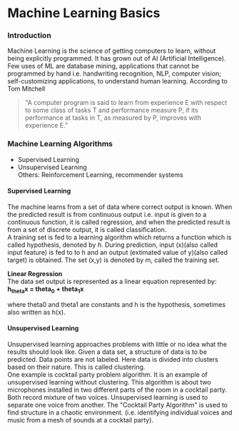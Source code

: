 # Machine Learning Basics

### Introduction

Machine Learning is the science of getting computers to learn, without being explicitly programmed. It has grown out of AI (Artificial Intelligence). Few uses of ML are database mining, applications that cannot be programmed by hand i.e. handwriting recognition, NLP, computer vision; self-customizing applications, to understand human learning. According to Tom Mitchell 
>"A computer program is said to learn from experience E with respect to some class of tasks T and performance measure P, if its performance at tasks in T, as measured by P, improves with experience E."

### Machine Learning Algorithms
* Supervised Learning
* Unsupervised Learning  
Others: Reinforcement Learning, recommender systems

#### Supervised Learning
The machine learns from a set of data where correct output is known. When the predicted result is from continuous output i.e. input is given to a continuous function, it is called regression, and when the predicted result is from a set of discrete output, it is called classification. <br>
A training set is fed to a learning algorithm which returns a function which is called hypothesis, denoted by _h_. During prediction, input (x)(also called input feature) is fed to to h and an output (extimated value of y)(also called target) is obtained. The set (x,y) is denoted by m, called the training set.

**Linear Regression**<br>
The data set output is represented as a linear equation represented by:<br>
**h<sub>theta</sub>x = theta<sub>0</sub> + theta<sub>1</sub>x**

where theta0 and theta1 are constants and h is the hypothesis, sometimes also written as h(x).

#### Unsupervised Learning
Unsupervised learning approaches problems with little or no idea what the results should look like. Given a data set, a structure of data is to be predicted. Data points are not labeled. Here data is divided into clusters based on their nature. This is called clustering. <br>
One example is cocktail party problem algorithm. It is an example of unsupervised learning without clustering. This algorithm is about two microphones installed in two different parts of the room in a cocktail party. Both record mixture of two voices. Unsupervised learning is used to separate one voice from another. The "Cocktail Party Algorithm" is used to find structure in a chaotic environment. (i.e. identifying individual voices and music from a mesh of sounds at a cocktail party).
